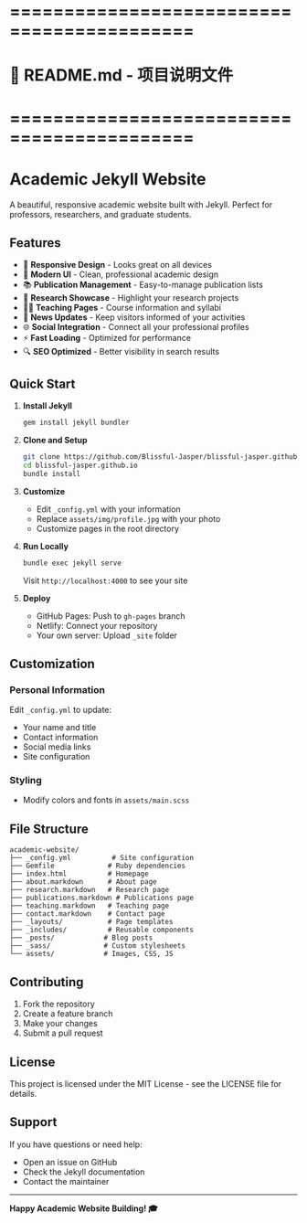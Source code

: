 # ===========================================
# 📄 README.md - 项目说明文件
# ===========================================

# Academic Jekyll Website

A beautiful, responsive academic website built with Jekyll. Perfect for professors, researchers, and graduate students.

## Features

- 📱 **Responsive Design** - Looks great on all devices
- 🎨 **Modern UI** - Clean, professional academic design
- 📚 **Publication Management** - Easy-to-manage publication lists
- 🔬 **Research Showcase** - Highlight your research projects
- 👨‍🏫 **Teaching Pages** - Course information and syllabi
- 📰 **News Updates** - Keep visitors informed of your activities
- 🌐 **Social Integration** - Connect all your professional profiles
- ⚡ **Fast Loading** - Optimized for performance
- 🔍 **SEO Optimized** - Better visibility in search results

## Quick Start

1. **Install Jekyll**
   ```bash
   gem install jekyll bundler
   ```

2. **Clone and Setup**
   ```bash
   git clone https://github.com/Blissful-Jasper/blissful-jasper.github.io.git
   cd blissful-jasper.github.io
   bundle install
   ```

3. **Customize**
   - Edit `_config.yml` with your information
   - Replace `assets/img/profile.jpg` with your photo
   - Customize pages in the root directory

4. **Run Locally**
   ```bash
   bundle exec jekyll serve
   ```
   Visit `http://localhost:4000` to see your site

5. **Deploy**
   - GitHub Pages: Push to `gh-pages` branch
   - Netlify: Connect your repository
   - Your own server: Upload `_site` folder

## Customization

### Personal Information
Edit `_config.yml` to update:
- Your name and title
- Contact information
- Social media links
- Site configuration


### Styling
- Modify colors and fonts in `assets/main.scss`

## File Structure

```
academic-website/
├── _config.yml          # Site configuration
├── Gemfile             # Ruby dependencies
├── index.html          # Homepage
├── about.markdown      # About page
├── research.markdown   # Research page
├── publications.markdown # Publications page
├── teaching.markdown   # Teaching page
├── contact.markdown    # Contact page
├── _layouts/           # Page templates
├── _includes/          # Reusable components
├── _posts/            # Blog posts
├── _sass/             # Custom stylesheets
└── assets/            # Images, CSS, JS
```

## Contributing

1. Fork the repository
2. Create a feature branch
3. Make your changes
4. Submit a pull request

## License

This project is licensed under the MIT License - see the LICENSE file for details.

## Support

If you have questions or need help:
- Open an issue on GitHub
- Check the Jekyll documentation
- Contact the maintainer

---

**Happy Academic Website Building! 🎓**
